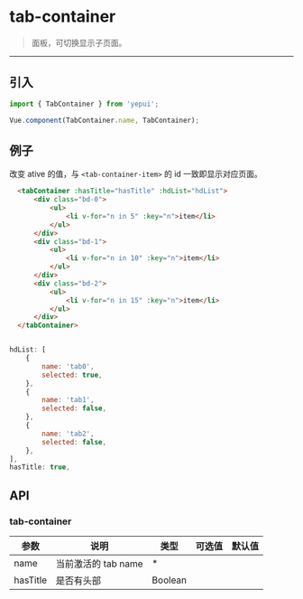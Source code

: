 # tab-container

> 面板，可切换显示子页面。

----------

## 引入

```javascript
import { TabContainer } from 'yepui';

Vue.component(TabContainer.name, TabContainer);
```

## 例子

改变 ative 的值，与 `<tab-container-item>` 的 id 一致即显示对应页面。

```html
  <tabContainer :hasTitle="hasTitle" :hdList="hdList">
      <div class="bd-0">
          <ul>
              <li v-for="n in 5" :key="n">item</li>
          </ul>
      </div>
      <div class="bd-1">
          <ul>
              <li v-for="n in 10" :key="n">item</li>
          </ul>
      </div>
      <div class="bd-2">
          <ul>
              <li v-for="n in 15" :key="n">item</li>
          </ul>
      </div>
  </tabContainer>
```

```js

hdList: [
    {
        name: 'tab0',
        selected: true,
    },
    {
        name: 'tab1',
        selected: false,
    },
    {
        name: 'tab2',
        selected: false,
    },
],
hasTitle: true,

```

## API
### tab-container

| 参数 | 说明 | 类型 | 可选值 | 默认值 |
|------|-------|---------|-------|--------|
| name | 当前激活的 tab name | * | | |
| hasTitle | 是否有头部 | Boolean | |  |
